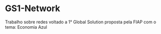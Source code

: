 # GS1-Network
Trabalho sobre redes voltado a 1° Global Solution proposta pela FIAP com o tema: Economia Azul
